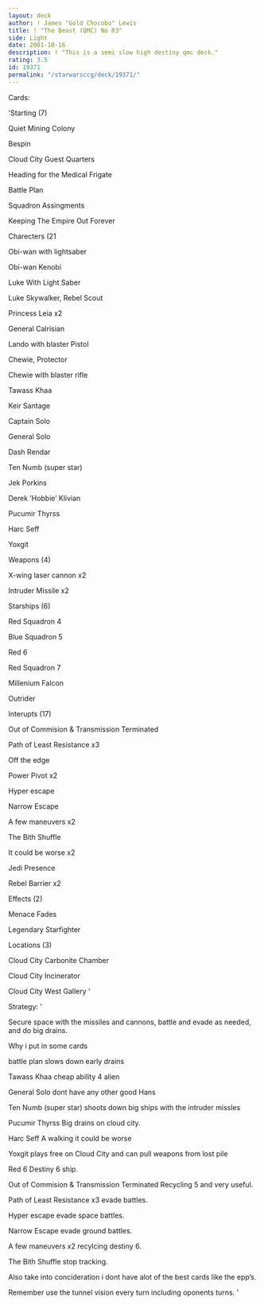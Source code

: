 ```yaml
---
layout: deck
author: ! James "Gold Chocobo" Lewis
title: ! "The Beast (QMC) No R3"
side: Light
date: 2001-10-16
description: ! "This is a semi slow high destiny qmc deck."
rating: 3.5
id: 19371
permalink: "/starwarsccg/deck/19371/"
---
```

Cards: 

'Starting (7)

Quiet Mining Colony

Bespin

Cloud City Guest Quarters

Heading for the Medical Frigate

Battle Plan

Squadron Assingments

Keeping The Empire Out Forever


Charecters (21

Obi-wan with lightsaber

Obi-wan Kenobi

Luke With Light Saber

Luke Skywalker, Rebel Scout

Princess Leia x2

General Calrisian

Lando with blaster Pistol

Chewie, Protector

Chewie with blaster rifle

Tawass Khaa

Keir Santage

Captain Solo

General Solo

Dash Rendar

Ten Numb (super star)

Jek Porkins

Derek ’Hobbie’ Klivian

Pucumir Thyrss

Harc Seff

Yoxgit


Weapons (4)

X-wing laser cannon x2

Intruder Missile x2


Starships (6)

Red Squadron 4

Blue Squadron 5

Red 6

Red Squadron 7

Millenium Falcon

Outrider


Interupts (17)

Out of Commision & Transmission Terminated

Path of Least Resistance x3

Off the edge

Power Pivot x2

Hyper escape

Narrow Escape

A few maneuvers x2

The Bith Shuffle

It could be worse x2

Jedi Presence

Rebel Barrier x2


Effects (2)

Menace Fades

Legendary Starfighter


Locations (3)

Cloud City Carbonite Chamber

Cloud City Incinerator

Cloud City West Gallery '

Strategy: '

Secure space with the missiles and cannons, battle and evade as needed, and do big drains.


Why i put in some cards


battle plan slows down early drains


Tawass Khaa cheap ability 4 alien

General Solo dont have any other good Hans

Ten Numb (super star) shoots down big ships with the intruder missles 

Pucumir Thyrss Big drains on cloud city.

Harc Seff A walking it could be worse

Yoxgit plays free on Cloud City and can pull weapons from lost pile

Red 6 Destiny 6 ship.

Out of Commision & Transmission Terminated Recycling 5 and very useful.

Path of Least Resistance x3 evade battles.

Hyper escape evade space battles.

Narrow Escape evade ground battles.

A few maneuvers x2 recylcing destiny 6.

The Bith Shuffle stop tracking.


Also take into concideration i dont have alot of the best cards like the epp’s.

Remember use the tunnel vision every turn including oponents turns. '
